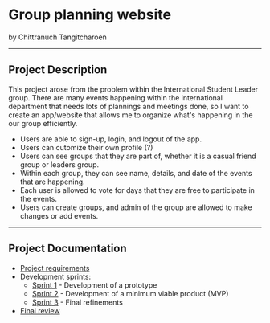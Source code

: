 # Group planning website

by Chittranuch Tangitcharoen


---

## Project Description

This project arose from the problem within the International Student Leader group. There are many events happening within the international department that needs lots of plannings and meetings done, so I want to create an app/website that allows me to organize what's happening in the our group efficiently.
- Users are able to sign-up, login, and logout of the app.
- Users can cutomize their own profile (?)
- Users can see groups that they are part of, whether it is a casual friend group or leaders group.
- Within each group, they can see name, details, and date of the events that are happening.
- Each user is allowed to vote for days that they are free to participate in the events.
- Users can create groups, and admin of the group are allowed to make changes or add events.


---

## Project Documentation

- [Project requirements](0-requirements.md)
- Development sprints:
    - [Sprint 1](1-sprint-1-prototype.md) - Development of a prototype
    - [Sprint 2](2-sprint-2-mvp.md) - Development of a minimum viable product (MVP)
    - [Sprint 3](3-sprint-3-refinement.md) - Final refinements
- [Final review](4-review.md) 